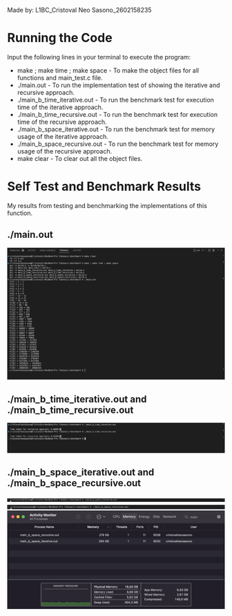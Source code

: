 Made by: L1BC_Cristoval Neo Sasono_2602158235

# Running the Code

Input the following lines in your terminal to execute the program:
- make ; make time ; make space - To make the object files for all functions and main_test.c file.
- ./main.out - To run the implementation test of showing the iterative and recursive approach.
- ./main_b_time_iterative.out - To run the benchmark test for execution time of the iterative approach.
- ./main_b_time_recursive.out - To run the benchmark test for execution time of the recursive approach.
- ./main_b_space_iterative.out - To run the benchmark test for memory usage of the iterative approach.
- ./main_b_space_recursive.out - To run the benchmark test for memory usage of the recursive approach.
- make clear - To clear out all the object files.


# Self Test and Benchmark Results

My results from testing and benchmarking the implementations of this function.

## ./main.out 

![Space N = 1000](self_test_img/main_test.png)

## ./main_b_time_iterative.out and ./main_b_time_recursive.out
![Space N = 1000](self_test_img/execution_time_results.png)

## ./main_b_space_iterative.out and ./main_b_space_recursive.out
![Space N = 1000](self_test_img/space_iterative.png)
![Space N = 1000](self_test_img/space_recursive.png)
![Space N = 1000](self_test_img/space_results.png)


